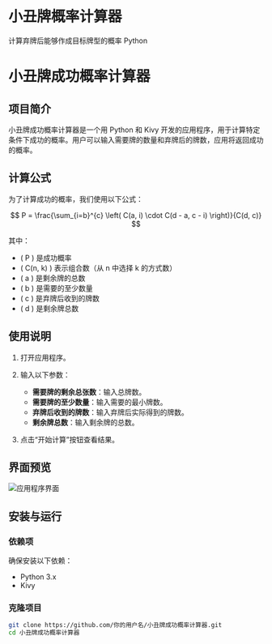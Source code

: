 # 小丑牌概率计算器
计算弃牌后能够作成目标牌型的概率 Python
# 小丑牌成功概率计算器

## 项目简介

小丑牌成功概率计算器是一个用 Python 和 Kivy 开发的应用程序，用于计算特定条件下成功的概率。用户可以输入需要牌的数量和弃牌后的牌数，应用将返回成功的概率。

## 计算公式

为了计算成功的概率，我们使用以下公式：

$$
P = \frac{\sum_{i=b}^{c} \left( C(a, i) \cdot C(d - a, c - i) \right)}{C(d, c)}
$$

其中：
- \( P \) 是成功概率
- \( C(n, k) \) 表示组合数（从 n 中选择 k 的方式数）
- \( a \) 是剩余牌的总数
- \( b \) 是需要的至少数量
- \( c \) 是弃牌后收到的牌数
- \( d \) 是剩余牌总数

## 使用说明

1. 打开应用程序。
2. 输入以下参数：
   - **需要牌的剩余总张数**：输入总牌数。
   - **需要牌的至少数量**：输入需要的最小牌数。
   - **弃牌后收到的牌数**：输入弃牌后实际得到的牌数。
   - **剩余牌总数**：输入剩余牌的总数。

3. 点击“开始计算”按钮查看结果。

## 界面预览

![应用程序界面](C:\Users\黄敬生\Desktop\作红桃同花的概率为31.67%.png)

## 安装与运行

### 依赖项

确保安装以下依赖：

- Python 3.x
- Kivy

### 克隆项目

```bash
git clone https://github.com/你的用户名/小丑牌成功概率计算器.git
cd 小丑牌成功概率计算器

